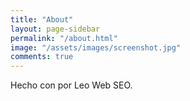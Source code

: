 ```yaml
---
title: "About"
layout: page-sidebar
permalink: "/about.html"
image: "/assets/images/screenshot.jpg"
comments: true
---
```

Hecho con <i class="fa fa-heart text-danger"></i> por Leo Web SEO.
